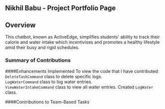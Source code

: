 ## Nikhil Babu  - Project Portfolio Page

## Overview
This chatbot, known as ActiveEdge, simplifies students' ability to track their calorie and water intake which
incentivises and promotes a healthy lifestyle amid their busy and rigid schedules. 

### Summary of Contributions

####Enhancements Implemented
To view the code that I have contributed:
`DeleteTaskCommand` class to delete specific logs.   
`LogWaterCommand` class to log water entries.   
`ViewWaterIntakeCommand` class to view all water entries.
Created `LogWater` class.

####Contributions to Team-Based Tasks

